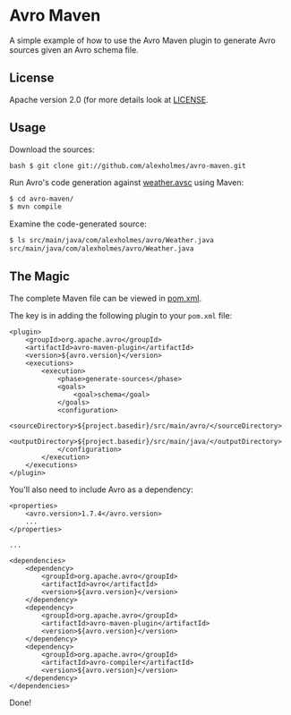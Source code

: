 Avro Maven
==========

A simple example of how to use the Avro Maven plugin to generate Avro sources given an Avro
schema file.

## License

Apache version 2.0 (for more details look at [LICENSE](LICENSE).

## Usage

Download the sources:

``bash
$ git clone git://github.com/alexholmes/avro-maven.git
``

Run Avro's code generation against [weather.avsc](src/main/avro/weather.avsc) using Maven:

```bash
$ cd avro-maven/
$ mvn compile
```

Examine the code-generated source:

```bash
$ ls src/main/java/com/alexholmes/avro/Weather.java
src/main/java/com/alexholmes/avro/Weather.java
```

## The Magic

The complete Maven file can be viewed in [pom.xml](pom.xml).

The key is in adding the following plugin to your `pom.xml` file:

```
<plugin>
    <groupId>org.apache.avro</groupId>
    <artifactId>avro-maven-plugin</artifactId>
    <version>${avro.version}</version>
    <executions>
        <execution>
            <phase>generate-sources</phase>
            <goals>
                <goal>schema</goal>
            </goals>
            <configuration>
                <sourceDirectory>${project.basedir}/src/main/avro/</sourceDirectory>
                <outputDirectory>${project.basedir}/src/main/java/</outputDirectory>
            </configuration>
        </execution>
    </executions>
</plugin>
```

You'll also need to include Avro as a dependency:

```
<properties>
    <avro.version>1.7.4</avro.version>
    ...
</properties>

...

<dependencies>
    <dependency>
        <groupId>org.apache.avro</groupId>
        <artifactId>avro</artifactId>
        <version>${avro.version}</version>
    </dependency>
    <dependency>
        <groupId>org.apache.avro</groupId>
        <artifactId>avro-maven-plugin</artifactId>
        <version>${avro.version}</version>
    </dependency>
    <dependency>
        <groupId>org.apache.avro</groupId>
        <artifactId>avro-compiler</artifactId>
        <version>${avro.version}</version>
    </dependency>
</dependencies>
```

Done!